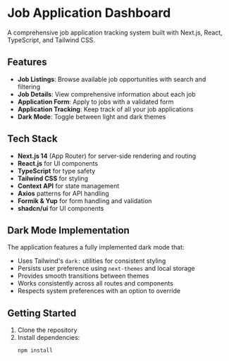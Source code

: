 # Job Application Dashboard

A comprehensive job application tracking system built with Next.js, React, TypeScript, and Tailwind CSS.

## Features

- **Job Listings**: Browse available job opportunities with search and filtering
- **Job Details**: View comprehensive information about each job
- **Application Form**: Apply to jobs with a validated form
- **Application Tracking**: Keep track of all your job applications
- **Dark Mode**: Toggle between light and dark themes

## Tech Stack

- **Next.js 14** (App Router) for server-side rendering and routing
- **React.js** for UI components
- **TypeScript** for type safety
- **Tailwind CSS** for styling
- **Context API** for state management
- **Axios** patterns for API handling
- **Formik & Yup** for form handling and validation
- **shadcn/ui** for UI components

## Dark Mode Implementation

The application features a fully implemented dark mode that:

- Uses Tailwind's `dark:` utilities for consistent styling
- Persists user preference using `next-themes` and local storage
- Provides smooth transitions between themes
- Works consistently across all routes and components
- Respects system preferences with an option to override

## Getting Started

1. Clone the repository
2. Install dependencies:
   ```bash
   npm install

